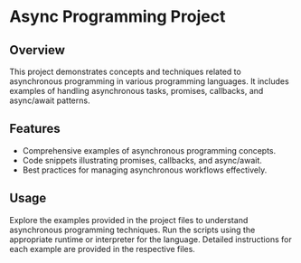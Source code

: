 # Async Programming Project

## Overview

This project demonstrates concepts and techniques related to asynchronous programming in various programming languages. It includes examples of handling asynchronous tasks, promises, callbacks, and async/await patterns.

## Features

- Comprehensive examples of asynchronous programming concepts.
- Code snippets illustrating promises, callbacks, and async/await.
- Best practices for managing asynchronous workflows effectively.


## Usage

Explore the examples provided in the project files to understand asynchronous programming techniques. Run the scripts using the appropriate runtime or interpreter for the language. Detailed instructions for each example are provided in the respective files.


